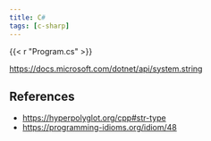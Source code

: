 ```yaml
---
title: C#
tags: [c-sharp]
---
```


{{< r "Program.cs" >}}

<https://docs.microsoft.com/dotnet/api/system.string>

## References

- <https://hyperpolyglot.org/cpp#str-type>
- <https://programming-idioms.org/idiom/48>
